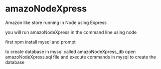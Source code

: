 # amazoNodeXpress
Amazon like store running in Node using Express

you will run amazoNodeXpress in the command line using node

first npm install mysql and prompt

to create database in mysql called amazoNodeXpress_db open amazoNodeXpress.sql file and execute commands in mysql to create the database
